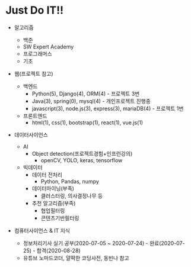 # Just Do IT!!



- 알고리즘
  - 백준
  - SW Expert Academy
  - 프로그래머스
  - 기초
- 웹(프로젝트 참고)
  - 백엔드
    - Python(5), Django(4), ORM(4) - 프로젝트 3번
    - Java(3), spring(0), mysql(4) - 개인프로젝트 진행중
    - javascript(3), node.js(3), express(3), mariaDB(4) - 프로젝트 1번
  - 프론트엔드
    - html(1), css(1), bootstrap(1), react(1), vue.js(1)
- 데이터사이언스
  - AI
    - Object detection(프로젝트경험+인프런강의)
      - openCV, YOLO, keras, tensorflow
  - 빅데이터
    - 데이터 전처리
      - Python, Pandas, numpy
    - 데이터마이닝(부족)
      - 클러스터링, 의사결정나무 등
    - 추천 알고리즘(부족)
      - 협업필터링
      - 콘텐츠기반필터링
  
- 컴퓨터사이언스 & IT 지식

  - 정보처리기사 실기 공부(2020-07-05 ~ 2020-07-24) - 완료(2020-07-25) - 합격(2020-08-28)
  - 유튜브 노마드코더, 얄팍한 코딩사전, 동빈나 참고

  